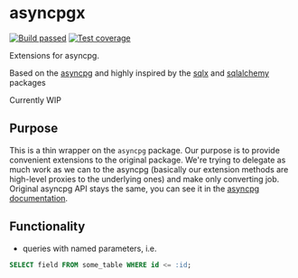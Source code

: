 # asyncpgx
[![Build passed](https://img.shields.io/github/workflow/status/laukhin/asyncpgx/CI)](https://github.com/laukhin/asyncpgx/actions?query=workflow%3ACI)
[![Test coverage](https://img.shields.io/codecov/c/github/laukhin/asyncpgx)](https://codecov.io/gh/laukhin/asyncpgx)

Extensions for asyncpg.

Based on the [asyncpg](https://github.com/MagicStack/asyncpg) and highly inspired by the [sqlx](https://github.com/jmoiron/sqlx) 
and [sqlalchemy](https://github.com/sqlalchemy/sqlalchemy) packages

Currently WIP

## Purpose
This is a thin wrapper on the `asyncpg` package.
Our purpose is to provide convenient extensions to the original package.
We're trying to delegate as much work as we can to the asyncpg (basically our extension methods are high-level proxies to the underlying ones)
and make only converting job.
Original asyncpg API stays the same, you can see it in the [asyncpg documentation](https://magicstack.github.io/asyncpg/current/).

## Functionality
* queries with named parameters, i.e.
```sql
SELECT field FROM some_table WHERE id <= :id;
```
